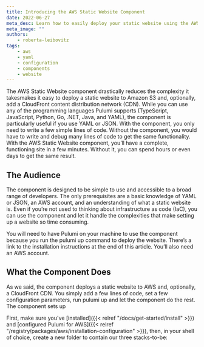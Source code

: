 ```yaml
---
title: Introducing the AWS Static Website Component
date: 2022-06-27
meta_desc: Learn how to easily deploy your static website using the AWS Static Website Component. 
meta_image: "" 
authors:
    - roberta-leibovitz
tags:
    - aws
    - yaml
    - configuration
    - components
    - website
---
```


The AWS Static Website component drastically reduces the complexity it takesmakes it easy to deploy a static website to Amazon S3 and, optionally, add a CloudFront content distribution network (CDN). While you can use any of the programming languages Pulumi supports (TypeScript, JavaScript, Python, Go, .NET, Java, and YAML), the component is particularly useful if you use YAML or JSON. With the component, you only need to write a few simple lines of code. Without the component, you would have to write and debug many lines of code to get the same functionality. With the AWS Static Website component, you’ll have a complete, functioning site in a few minutes. Without it, you can spend hours or even days to get the same result.


## The Audience 

The component is designed to be simple to use and accessible to a broad range of developers. The only prerequisites are a basic knowledge of YAML or JSON, an AWS account, and an understanding of what a static website is. Even if you’re not used to thinking about infrastructure as code (IaC), you can use the component and let it handle the complexities that make setting up a website so time consuming.

You will need to have Pulumi on your machine to use the component because you run the pulumi up command to deploy the website. There’s a link to the installation instructions at the end of this article. You’ll also need an AWS account.


## What the Component Does 

As we said, the component deploys a static website to AWS and, optionally, a CloudFront CDN. You simply add a few lines of code, set a few configuration parameters, run pulumi up and let the component do the rest. The component sets up

First, make sure you've [installed]({{< relref "/docs/get-started/install" >}}) and [configured Pulumi for AWS]({{< relref "/registry/packages/aws/installation-configuration" >}}), then, in your shell of choice, create a new folder to contain our three stacks-to-be:

